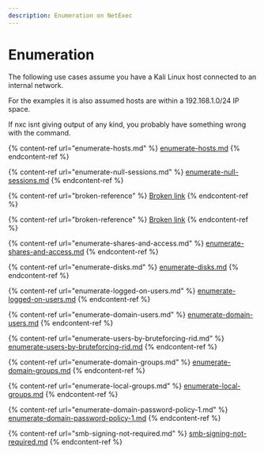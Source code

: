 ```yaml
---
description: Enumeration on NetExec
---
```


# Enumeration

The following use cases assume you have a Kali Linux host connected to an internal network.

For the examples it is also assumed hosts are within a 192.168.1.0/24 IP space.

If nxc isnt giving output of any kind, you probably have something wrong with the command.

{% content-ref url="enumerate-hosts.md" %}
[enumerate-hosts.md](enumerate-hosts.md)
{% endcontent-ref %}

{% content-ref url="enumerate-null-sessions.md" %}
[enumerate-null-sessions.md](enumerate-null-sessions.md)
{% endcontent-ref %}

{% content-ref url="broken-reference" %}
[Broken link](broken-reference)
{% endcontent-ref %}

{% content-ref url="broken-reference" %}
[Broken link](broken-reference)
{% endcontent-ref %}

{% content-ref url="enumerate-shares-and-access.md" %}
[enumerate-shares-and-access.md](enumerate-shares-and-access.md)
{% endcontent-ref %}

{% content-ref url="enumerate-disks.md" %}
[enumerate-disks.md](enumerate-disks.md)
{% endcontent-ref %}

{% content-ref url="enumerate-logged-on-users.md" %}
[enumerate-logged-on-users.md](enumerate-logged-on-users.md)
{% endcontent-ref %}

{% content-ref url="enumerate-domain-users.md" %}
[enumerate-domain-users.md](enumerate-domain-users.md)
{% endcontent-ref %}

{% content-ref url="enumerate-users-by-bruteforcing-rid.md" %}
[enumerate-users-by-bruteforcing-rid.md](enumerate-users-by-bruteforcing-rid.md)
{% endcontent-ref %}

{% content-ref url="enumerate-domain-groups.md" %}
[enumerate-domain-groups.md](enumerate-domain-groups.md)
{% endcontent-ref %}

{% content-ref url="enumerate-local-groups.md" %}
[enumerate-local-groups.md](enumerate-local-groups.md)
{% endcontent-ref %}

{% content-ref url="enumerate-domain-password-policy-1.md" %}
[enumerate-domain-password-policy-1.md](enumerate-domain-password-policy-1.md)
{% endcontent-ref %}

{% content-ref url="smb-signing-not-required.md" %}
[smb-signing-not-required.md](smb-signing-not-required.md)
{% endcontent-ref %}
